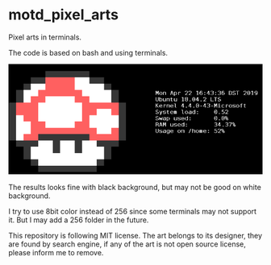 # motd_pixel_arts
Pixel arts in terminals.

The code is based on bash and using terminals.

![Screenshot for sample.sh](docs/mushroom.png?raw=true "Screenshot for sample.sh")


The results looks fine with black background, but may not be good on white background.

I try to use 8bit color instead of 256 since some terminals may not support it. But I may add a 256 folder in the future.

This repository is following MIT license. The art belongs to its designer, they are found by search engine, if any of the art is not open source license, please inform me to remove.

